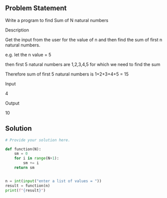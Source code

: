 ## Problem Statement 
Write a program to find Sum of N natural numbers

Description

Get the input from the user for the value of n and then find the sum of first n natural numbers.

e.g. let the n value = 5

then first 5 natural numbers are 1,2,3,4,5 for which we need to find the sum

Therefore sum of first 5 natural numbers is 1+2+3+4+5 = 15

Input

4

Output

10

## Solution

```python
# Provide your solution here.

def function(N):
    sm = 0
    for i in range(N+1):
        sm += i
    return sm


n = int(input("enter a list of values = "))
result = function(n)
print(f"{result}")
